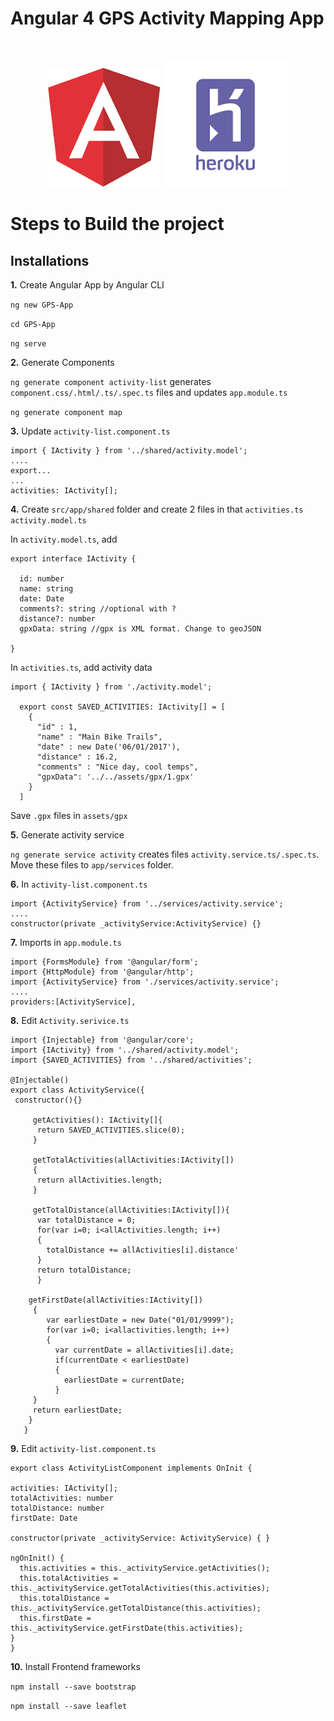# Angular 4 GPS Activity Mapping App

<p align="center">
  <br><br>
  <img src="https://github.com/Jyotsna-Singh/Jyotsna-Singh/blob/master/assets/img/angular.png" width="180px" height="auto" />
  <img src="https://github.com/Jyotsna-Singh/Jyotsna-Singh/blob/master/assets/img/heroku.png" width="200px" height="auto" />
</p>


# Steps to Build the project

## Installations

**1.** Create Angular App by Angular CLI

`ng new GPS-App`

`cd GPS-App`

`ng serve`

**2.** Generate Components

`ng generate component activity-list` generates `component.css/.html/.ts/.spec.ts` files and updates `app.module.ts`

`ng generate component map`

**3.** Update `activity-list.component.ts`

    import { IActivity } from '../shared/activity.model';
    ....
    export...
    ...
    activities: IActivity[];
    
**4.** Create `src/app/shared` folder and create 2 files in that `activities.ts` `activity.model.ts`

In `activity.model.ts`, add

    export interface IActivity {

      id: number
      name: string
      date: Date
      comments?: string //optional with ?
      distance?: number
      gpxData: string //gpx is XML format. Change to geoJSON

    }
    
In `activities.ts`, add activity data

    import { IActivity } from './activity.model';

      export const SAVED_ACTIVITIES: IActivity[] = [
        {
          "id" : 1,
          "name" : "Main Bike Trails",
          "date" : new Date('06/01/2017'),
          "distance" : 16.2,
          "comments" : "Nice day, cool temps",
          "gpxData": '../../assets/gpx/1.gpx'
        }
      ]
      
Save `.gpx` files in `assets/gpx`

**5.** Generate activity service

`ng generate service activity` creates files `activity.service.ts/.spec.ts`. Move these files to `app/services` folder.

**6.** In `activity-list.component.ts` 

    import {ActivityService} from '../services/activity.service';
    ....
    constructor(private _activityService:ActivityService) {}
    
**7.** Imports in `app.module.ts`

    import {FormsModule} from '@angular/form';
    import {HttpModule} from '@angular/http';
    import {ActivityService} from './services/activity.service';
    ....
    providers:[ActivityService],
    
**8.** Edit `Activity.serivice.ts`

    import {Injectable} from '@angular/core';
    import {IActivity} from '../shared/activity.model';
    import {SAVED_ACTIVITIES} from '../shared/activities';
    
    @Injectable()
    export class ActivityService({
     constructor(){}
     
         getActivities(): IActivity[]{
          return SAVED_ACTIVITIES.slice(0);
         }

         getTotalActivities(allActivities:IActivity[])
         {
          return allActivities.length;
         }

         getTotalDistance(allActivities:IActivity[]){
          var totalDistance = 0;
          for(var i=0; i<allActivities.length; i++)
          {
            totalDistance += allActivities[i].distance'
          }
          return totalDistance;
          }
      
        getFirstDate(allActivities:IActivity[])
         {
            var earliestDate = new Date("01/01/9999");
            for(var i=0; i<allactivities.length; i++)
            {
              var currentDate = allActivities[i].date;
              if(currentDate < earliestDate)
              {
                earliestDate = currentDate;
              }
         }
         return earliestDate;
        }
       }
      
**9.** Edit `activity-list.component.ts`

    export class ActivityListComponent implements OnInit {

    activities: IActivity[];
    totalActivities: number
    totalDistance: number
    firstDate: Date

    constructor(private _activityService: ActivityService) { }

    ngOnInit() {
      this.activities = this._activityService.getActivities();
      this.totalActivities = this._activityService.getTotalActivities(this.activities);
      this.totalDistance = this._activityService.getTotalDistance(this.activities);
      this.firstDate = this._activityService.getFirstDate(this.activities);
    }
    }
  
 **10.** Install Frontend frameworks
 
  `npm install --save bootstrap`
  
  `npm install --save leaflet`
